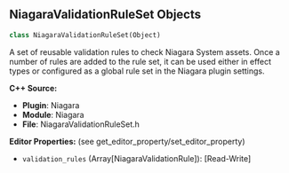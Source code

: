 ## NiagaraValidationRuleSet Objects

```python
class NiagaraValidationRuleSet(Object)
```

A set of reusable validation rules to check Niagara System assets.
Once a number of rules are added to the rule set, it can be used either in effect types or configured as a global rule set in the Niagara plugin settings.

**C++ Source:**

- **Plugin**: Niagara
- **Module**: Niagara
- **File**: NiagaraValidationRuleSet.h

**Editor Properties:** (see get_editor_property/set_editor_property)

- ``validation_rules`` (Array[NiagaraValidationRule]):  [Read-Write]

<a id="unreal.NiagaraMergeable"></a>
